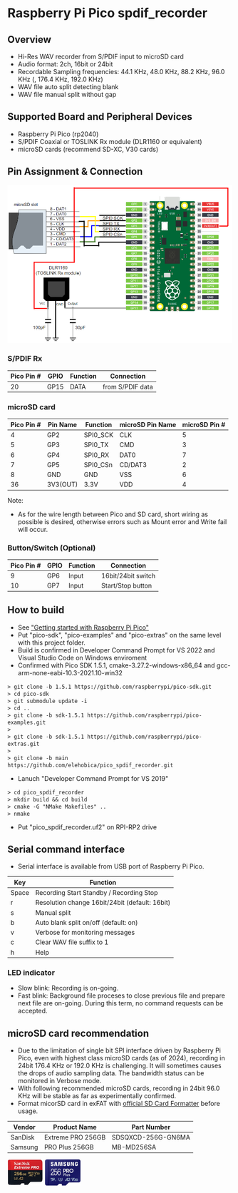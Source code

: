 # Raspberry Pi Pico spdif_recorder

## Overview
* Hi-Res WAV recorder from S/PDIF input to microSD card
* Audio format: 2ch, 16bit or 24bit
* Recordable Sampling frequencies: 44.1 KHz, 48.0 KHz, 88.2 KHz, 96.0 KHz (, 176.4 KHz, 192.0 KHz)
* WAV file auto split detecting blank
* WAV file manual split without gap

## Supported Board and Peripheral Devices
* Raspberry Pi Pico (rp2040)
* S/PDIF Coaxial or TOSLINK Rx module (DLR1160 or equivalent)
* microSD cards (recommend SD-XC, V30 cards)

## Pin Assignment & Connection

![Circuit Diagram](doc/pico_spdif_recorder_circuit.png)

### S/PDIF Rx
| Pico Pin # | GPIO | Function | Connection |
----|----|----|----
| 20 | GP15 | DATA | from S/PDIF data |

### microSD card

| Pico Pin # | Pin Name | Function | microSD Pin Name | microSD Pin # |
----|----|----|----|----
|  4 | GP2 | SPI0_SCK | CLK | 5 |
|  5 | GP3 | SPI0_TX | CMD | 3 |
|  6 | GP4 | SPI0_RX | DAT0 | 7 |
|  7 | GP5 | SPI0_CSn | CD/DAT3 | 2 |
|  8 | GND | GND | VSS | 6 |
| 36 | 3V3(OUT) | 3.3V | VDD | 4 |

Note:
* As for the wire length between Pico and SD card, short wiring as possible is desired, otherwise errors such as Mount error and Write fail will occur.

### Button/Switch (Optional)
| Pico Pin # | GPIO | Function | Connection |
----|----|----|----
| 9 | GP6 | Input | 16bit/24bit switch |
| 10 | GP7 | Input | Start/Stop button |

## How to build
* See ["Getting started with Raspberry Pi Pico"](https://datasheets.raspberrypi.org/pico/getting-started-with-pico.pdf)
* Put "pico-sdk", "pico-examples" and "pico-extras" on the same level with this project folder.
* Build is confirmed in Developer Command Prompt for VS 2022 and Visual Studio Code on Windows enviroment
* Confirmed with Pico SDK 1.5.1, cmake-3.27.2-windows-x86_64 and gcc-arm-none-eabi-10.3-2021.10-win32
```
> git clone -b 1.5.1 https://github.com/raspberrypi/pico-sdk.git
> cd pico-sdk
> git submodule update -i
> cd ..
> git clone -b sdk-1.5.1 https://github.com/raspberrypi/pico-examples.git
>
> git clone -b sdk-1.5.1 https://github.com/raspberrypi/pico-extras.git
> 
> git clone -b main https://github.com/elehobica/pico_spdif_recorder.git
```
* Lanuch "Developer Command Prompt for VS 2019"
```
> cd pico_spdif_recorder
> mkdir build && cd build
> cmake -G "NMake Makefiles" ..
> nmake
```
* Put "pico_spdif_recorder.uf2" on RPI-RP2 drive

## Serial command interface
* Serial interface is available from USB port of Raspberry Pi Pico.

| Key | Function |
----|----
| Space | Recording Start Standby / Recording Stop |
| r | Resolution change 16bit/24bit (default: 16bit) |
| s | Manual split |
| b | Auto blank split on/off (default: on) |
| v | Verbose for monitoring messages |
| c | Clear WAV file suffix to 1 |
| h | Help |

### LED indicator
* Slow blink: Recording is on-going.
* Fast blink: Background file proceses to close previous file and prepare next file are on-going. During this term, no command requests can be accepted.

## microSD card recommendation
* Due to the limitation of single bit SPI interface driven by Raspberry Pi Pico, even with highest class microSD cards (as of 2024), recording in 24bit 176.4 KHz or 192.0 KHz is challenging. It will sometimes causes the drops of audio sampling data. The bandwidth status can be monitored in Verbose mode.
* With following recommended microSD cards, recording in 24bit 96.0 KHz will be stable as far as experimentally confirmed.
* Format micorSD card in exFAT with [official SD Card Formatter](https://www.sdcard.org/downloads/formatter/) before usage. 

| Vendor | Product Name | Part Number |
----|----|----
| SanDisk | Extreme PRO 256GB | SDSQXCD-256G-GN6MA |
| Samsung | PRO Plus 256GB | MB-MD256SA |

<img src="doc/sandisk-extreme-pro-256gb.jpg" width="80" />  <img src="doc/samsung-pro-plus-256gb.jpg" width="80" />
